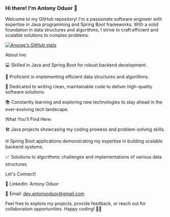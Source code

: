 ### Hi there! I'm Antony Oduor 👋

Welcome to my GitHub repository! I'm a passionate software engineer with expertise in Java programming and Spring Boot frameworks. With a solid foundation in data structures and algorithms, I strive to craft efficient and scalable solutions to complex problems.

[![Anurag's GitHub stats](https://github-readme-stats.vercel.app/api?username=oduoranto)](https://github.com/anuraghazra/github-readme-stats)

About me:

💻 Skilled in Java and Spring Boot for robust backend development.

🌟 Proficient in implementing efficient data structures and algorithms.

🚀 Dedicated to writing clean, maintainable code to deliver high-quality software solutions.

📚 Constantly learning and exploring new technologies to stay ahead in the ever-evolving tech landscape.

What You'll Find Here:

🛠️ Java projects showcasing my coding prowess and problem-solving skills.

🌐 Spring Boot applications demonstrating my expertise in building scalable backend systems.

📈 Solutions to algorithmic challenges and implementations of various data structures.


Let's Connect!

🔗 LinkedIn: Antony Oduor

📧 Email: dev.antonyoduor@gmail.com


Feel free to explore my projects, provide feedback, or reach out for collaboration opportunities. Happy coding! 🚀✨





